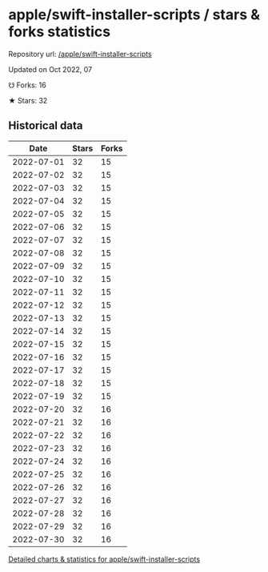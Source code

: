 # apple/swift-installer-scripts / stars & forks statistics

Repository url: [/apple/swift-installer-scripts](https://github.com/apple/swift-installer-scripts)

Updated on Oct 2022, 07

☋ Forks: 16

★ Stars: 32

## Historical data
| Date | Stars | Forks |
|------|-------|-------|
| 2022-07-01 | 32 | 15 | 
| 2022-07-02 | 32 | 15 | 
| 2022-07-03 | 32 | 15 | 
| 2022-07-04 | 32 | 15 | 
| 2022-07-05 | 32 | 15 | 
| 2022-07-06 | 32 | 15 | 
| 2022-07-07 | 32 | 15 | 
| 2022-07-08 | 32 | 15 | 
| 2022-07-09 | 32 | 15 | 
| 2022-07-10 | 32 | 15 | 
| 2022-07-11 | 32 | 15 | 
| 2022-07-12 | 32 | 15 | 
| 2022-07-13 | 32 | 15 | 
| 2022-07-14 | 32 | 15 | 
| 2022-07-15 | 32 | 15 | 
| 2022-07-16 | 32 | 15 | 
| 2022-07-17 | 32 | 15 | 
| 2022-07-18 | 32 | 15 | 
| 2022-07-19 | 32 | 15 | 
| 2022-07-20 | 32 | 16 | 
| 2022-07-21 | 32 | 16 | 
| 2022-07-22 | 32 | 16 | 
| 2022-07-23 | 32 | 16 | 
| 2022-07-24 | 32 | 16 | 
| 2022-07-25 | 32 | 16 | 
| 2022-07-26 | 32 | 16 | 
| 2022-07-27 | 32 | 16 | 
| 2022-07-28 | 32 | 16 | 
| 2022-07-29 | 32 | 16 | 
| 2022-07-30 | 32 | 16 | 


[Detailed charts & statistics for apple/swift-installer-scripts](https://reviewgithub.com/rep/apple/swift-installer-scripts)
